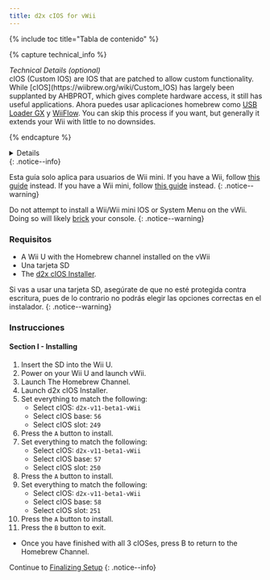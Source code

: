 ```yaml
---
title: d2x cIOS for vWii
---
```


{% include toc title="Tabla de contenido" %}

{% capture technical_info %}

<summary><em>Technical Details (optional)</em></summary>
cIOS (Custom IOS) are IOS that are patched to allow custom functionality. While [cIOS](https://wiibrew.org/wiki/Custom_IOS) has largely been supplanted by AHBPROT, which gives complete hardware access, it still has useful applications. Ahora puedes usar aplicaciones homebrew como <a href="usbloadergx">USB Loader GX</a> y <a href="wiiflow">WiiFlow</a>. You can skip this process if you want, but generally it extends your Wii with little to no downsides.

{% endcapture %}

<details>{{ technical_info | markdownify }}</details>
{: .notice--info}

Esta guía solo aplica para usuarios de Wii mini. If you have a Wii, follow [this guide](cios) instead. If you have a Wii mini, follow [this guide](cios-mini) instead.
{: .notice--warning}

Do not attempt to install a Wii/Wii mini IOS or System Menu on the vWii. Doing so will likely [brick](bricks#ios-brick) your console.
{: .notice--warning}

### Requisitos

- A Wii U with the Homebrew channel installed on the vWii
- Una tarjeta SD
- The [d2x cIOS Installer](/assets/files/d2x_cIOS_Installer-vWii.zip).

Si vas a usar una tarjeta SD, asegúrate de que no esté protegida contra escritura, pues de lo contrario no podrás elegir las opciones correctas en el instalador.
{: .notice--warning}

### Instrucciones

#### Section I - Installing

1. Insert the SD into the Wii U.
2. Power on your Wii U and launch vWii.
3. Launch The Homebrew Channel.
4. Launch d2x cIOS Installer.
5. Set everything to match the following:
   - Select cIOS: `d2x-v11-beta1-vWii`
   - Select cIOS base: `56`
   - Select cIOS slot: `249`
6. Press the `A` button to install.
7. Set everything to match the following:
   - Select cIOS: `d2x-v11-beta1-vWii`
   - Select cIOS base: `57`
   - Select cIOS slot: `250`
8. Press the `A` button to install.
9. Set everything to match the following:
   - Select cIOS: `d2x-v11-beta1-vWii`
   - Select cIOS base: `58`
   - Select cIOS slot: `251`
10. Press the `A` button to install.
11. Press the `B` button to exit.

- Once you have finished with all 3 cIOSes, press B to return to the Homebrew Channel.

Continue to [Finalizing Setup](vwii-finalizing-setup)
{: .notice--info}
